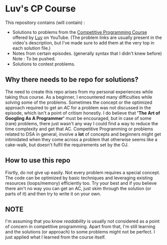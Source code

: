 # Luv's CP Course
This repository contains (will contain) :
* Solutions to problems from the [Competitive Programming Course](https://youtube.com/playlist?list=PLauivoElc3ggagradg8MfOZreCMmXMmJ-) offered by [Luv](https://github.com/luvk1412) on YouTube.
(The problem links are usually present in the video's description, but I've made sure to add them at the very top in each solution file.)
* Notes from certain episodes. (generally syntax that I didn't knew before)
Note : To be pushed.
* Solutions to contest problems.

## Why there needs to be repo for solutions?
The need to create this repo arises from my personal experiences while taking thus course. As a beginner, I encountered many difficulties while solving some of the problems. Sometimes the concept or the optimized approach required to get an *AC* for a problem was not discussed in the episode, which isn't a point of critism honestly.
I do believe that **'The Art of Googling As A Programmer'** must be encouraged, but in case of some (rare) problems, there just wasn't any way I could find a way to reduce the time complexity and get that AC.
Competitive Programming or problems related to DSA in general, involve a **lot** of concepts and beginners might get intimidated when they come across a problem that otherwise seems like a cake-walk, but doesn't fulfil the requirements set by the OJ.

## How to use this repo
Fisrtly, do not give up easily. Not every problem requires a special concept. The code can be optimized by basic techniques and leveraging existing resources (loops/memory) efficiently too.
Try your best and if you believe there ain't no way you can get an AC, just skim through the solution (or parts of it) and then try to write it on your own.

## NOTE
I'm assuming that you know *readability* is usually not considered as a point of concern in competitive programming. 
Apart from that, I'm still learning and the solutions (or approach) to some problems might not be perfect. I just applied what I learned from the course itself.